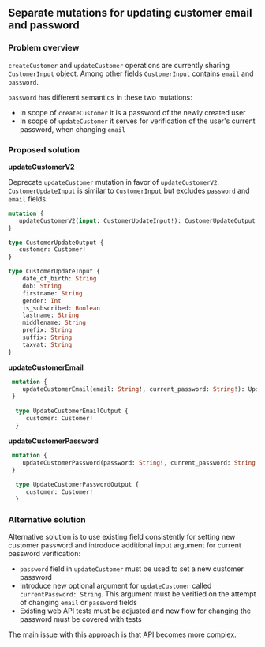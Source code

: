 ## Separate mutations for updating customer email and password

### Problem overview
`createCustomer` and `updateCustomer` operations are currently sharing `CustomerInput` object. Among other fields `CustomerInput` contains `email` and `password`.

`password` has different semantics in these two mutations:
 - In scope of `createCustomer` it is a password of the newly created user
 - In scope of `updateCustomer` it serves for verification of the user's current password, when changing `email`

### Proposed solution

**updateCustomerV2**

Deprecate `updateCustomer` mutation in favor of `updateCustomerV2`. `CustomerUpdateInput` is similar to `CustomerInput` but excludes `password` and `email` fields.

 ```graphql
 mutation {
    updateCustomerV2(input: CustomerUpdateInput!): CustomerUpdateOutput
 }
 
 type CustomerUpdateOutput {
    customer: Customer!
 }
 
 type CustomerUpdateInput {
     date_of_birth: String
     dob: String
     firstname: String
     gender: Int
     is_subscribed: Boolean
     lastname: String
     middlename: String
     prefix: String
     suffix: String
     taxvat: String
 }
 ```
 
 **updateCustomerEmail**
 
 ```graphql
  mutation {
     updateCustomerEmail(email: String!, current_password: String!): UpdateCustomerEmailOutput
  }
  
   type UpdateCustomerEmailOutput {
      customer: Customer!
   }
 ```
 
 **updateCustomerPassword**
 
 ```graphql
  mutation {
     updateCustomerPassword(password: String!, current_password: String!): UpdateCustomerPasswordOutput
  }
  
   type UpdateCustomerPasswordOutput {
      customer: Customer!
   }
 ```
 
 ### Alternative solution
 
 Alternative solution is to use existing field consistently for setting new customer password and introduce additional input argument for current password verification:

 - `password` field in `updateCustomer` must be used to set a new customer password
 - Introduce new optional argument for `updateCustomer` called `currentPassword: String`. This argument must be verified on the attempt of changing `email` or `password` fields
 - Existing web API tests must be adjusted and new flow for changing the password must be covered with tests
 
 The main issue with this approach is that API becomes more complex.
